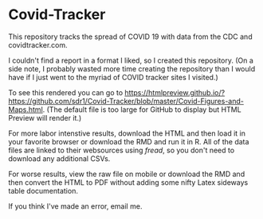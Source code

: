 # Covid-Tracker
This repository tracks the spread of COVID 19 with data from the CDC and covidtracker.com.

I couldn't find a report in a format I liked, so I created this repository.  (On a side note, I probably wasted more time creating the repository than I would have if I just went to the myriad of COVID tracker sites I visited.)

To see this rendered you can go to <https://htmlpreview.github.io/?https://github.com/sdr1/Covid-Tracker/blob/master/Covid-Figures-and-Maps.html>. (The default file is too large for GitHub to display but HTML Preview will render it.)

For more labor intenstive results, download the HTML and then load it in your favorite browser or download the RMD and run it in R.  All of the data files are linked to their websources using *fread*, so you don't need to download any additional CSVs. 

For worse results, view the raw file on mobile or download the RMD and then convert the HTML to PDF without adding some nifty Latex sideways table documentation.

If you think I've made an error, email me.  
